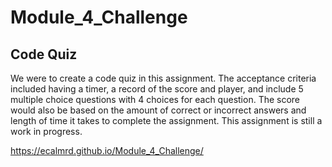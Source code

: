# Module_4_Challenge
## Code Quiz
We were to create a code quiz in this assignment. The acceptance criteria included having a timer, a record of the score and player, and include 5 multiple choice questions with 4 choices for each question. The score would also be based on the amount of correct or incorrect answers and length of time it takes to complete the assignment. This assignment is still a work in progress.

https://ecalmrd.github.io/Module_4_Challenge/

